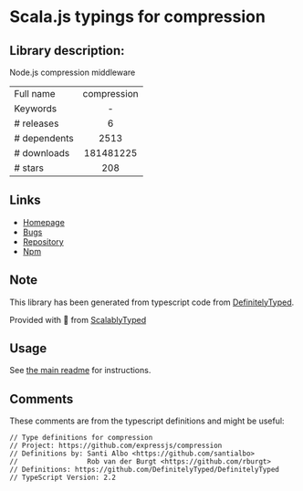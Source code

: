 
# Scala.js typings for compression


## Library description:
Node.js compression middleware

|                    |                 |
| ------------------ | :-------------: |
| Full name          | compression |
| Keywords           | - |
| # releases         | 6 |
| # dependents       | 2513 |
| # downloads        | 181481225 |
| # stars            | 208 |

## Links
- [Homepage](https://github.com/expressjs/compression#readme)
- [Bugs](https://github.com/expressjs/compression/issues)
- [Repository](https://github.com/expressjs/compression)
- [Npm](https://www.npmjs.com/package/compression)
    


## Note
This library has been generated from typescript code from [DefinitelyTyped](https://definitelytyped.org).

Provided with :purple_heart: from [ScalablyTyped](https://github.com/oyvindberg/ScalablyTyped)

## Usage
See [the main readme](../../readme.md) for instructions.

## Comments

These comments are from the typescript definitions and might be useful:
```
// Type definitions for compression
// Project: https://github.com/expressjs/compression
// Definitions by: Santi Albo <https://github.com/santialbo>
//                 Rob van der Burgt <https://github.com/rburgt>
// Definitions: https://github.com/DefinitelyTyped/DefinitelyTyped
// TypeScript Version: 2.2

```

